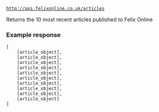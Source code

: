 <code>http://api.felixonline.co.uk/articles</code>

Returns the 10 most recent articles published to Felix Online

### Example response
    [
        [article_object],
        [article_object],
        [article_object],
        [article_object],
        [article_object],
        [article_object],
        [article_object],
        [article_object],
        [article_object],
        [article_object]
    ]
